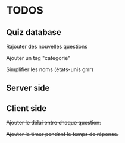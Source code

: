 # TODOS

## Quiz database

 Rajouter des nouvelles questions 

 Ajouter un tag "catégorie"

 Simplifier les noms (états-unis grrr)

## Server side

## Client side

<s>Ajouter le délai entre chaque question.

<s>Ajouter le timer pendant le temps de réponse.





